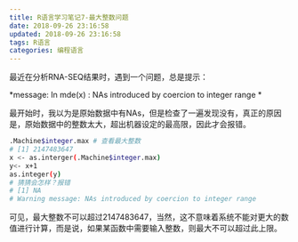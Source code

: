 ```yaml
---
title: R语言学习笔记7-最大整数问题
date: 2018-09-26 23:16:58
updated: 2018-09-26 23:16:58
tags: R语言
categories: 编程语言
---
```


最近在分析RNA-SEQ结果时，遇到一个问题，总是提示：

*message: In mde(x) : NAs introduced by coercion to integer range *

最开始时，我以为是原始数据中有NAs，但是检查了一遍发现没有，真正的原因是，原始数据中的整数太大，超出机器设定的最高限，因此才会报错。

```bash
.Machine$integer.max # 查看最大整数
# [1] 2147483647
x <- as.interger(.Machine$integer.max)
y<- x+1
as.integer(y)
# 猜猜会怎样？报错
# [1] NA
# Warning message: NAs introduced by coercion to integer range
```

可见，最大整数不可以超过2147483647，当然，这不意味着系统不能对更大的数值进行计算，而是说，如果某函数中需要输入整数，则最大不可以超过此上限。